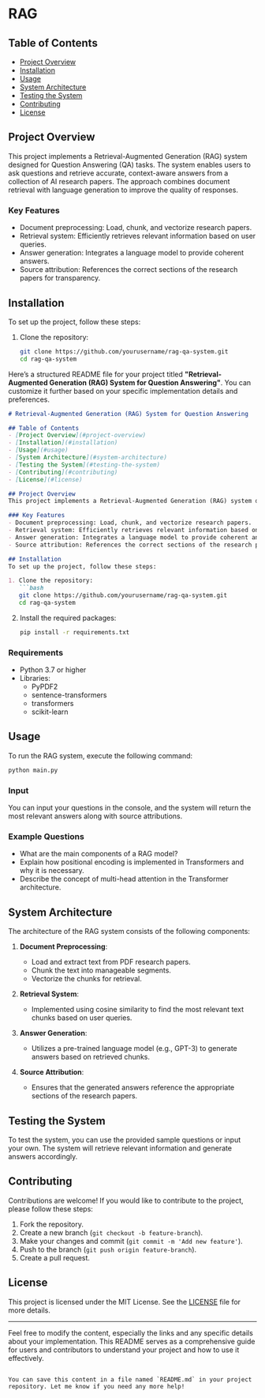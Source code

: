 # RAG

## Table of Contents
- [Project Overview](#project-overview)
- [Installation](#installation)
- [Usage](#usage)
- [System Architecture](#system-architecture)
- [Testing the System](#testing-the-system)
- [Contributing](#contributing)
- [License](#license)

## Project Overview
This project implements a Retrieval-Augmented Generation (RAG) system designed for Question Answering (QA) tasks. The system enables users to ask questions and retrieve accurate, context-aware answers from a collection of AI research papers. The approach combines document retrieval with language generation to improve the quality of responses.

### Key Features
- Document preprocessing: Load, chunk, and vectorize research papers.
- Retrieval system: Efficiently retrieves relevant information based on user queries.
- Answer generation: Integrates a language model to provide coherent answers.
- Source attribution: References the correct sections of the research papers for transparency.

## Installation
To set up the project, follow these steps:

1. Clone the repository:
   ```bash
   git clone https://github.com/yourusername/rag-qa-system.git
   cd rag-qa-system

Here’s a structured README file for your project titled **"Retrieval-Augmented Generation (RAG) System for Question Answering"**. You can customize it further based on your specific implementation details and preferences.

```markdown
# Retrieval-Augmented Generation (RAG) System for Question Answering

## Table of Contents
- [Project Overview](#project-overview)
- [Installation](#installation)
- [Usage](#usage)
- [System Architecture](#system-architecture)
- [Testing the System](#testing-the-system)
- [Contributing](#contributing)
- [License](#license)

## Project Overview
This project implements a Retrieval-Augmented Generation (RAG) system designed for Question Answering (QA) tasks. The system enables users to ask questions and retrieve accurate, context-aware answers from a collection of AI research papers. The approach combines document retrieval with language generation to improve the quality of responses.

### Key Features
- Document preprocessing: Load, chunk, and vectorize research papers.
- Retrieval system: Efficiently retrieves relevant information based on user queries.
- Answer generation: Integrates a language model to provide coherent answers.
- Source attribution: References the correct sections of the research papers for transparency.

## Installation
To set up the project, follow these steps:

1. Clone the repository:
   ```bash
   git clone https://github.com/yourusername/rag-qa-system.git
   cd rag-qa-system
   ```

2. Install the required packages:
   ```bash
   pip install -r requirements.txt
   ```

### Requirements
- Python 3.7 or higher
- Libraries:
  - PyPDF2
  - sentence-transformers
  - transformers
  - scikit-learn

## Usage
To run the RAG system, execute the following command:

```bash
python main.py
```

### Input
You can input your questions in the console, and the system will return the most relevant answers along with source attributions.

### Example Questions
- What are the main components of a RAG model?
- Explain how positional encoding is implemented in Transformers and why it is necessary.
- Describe the concept of multi-head attention in the Transformer architecture.

## System Architecture
The architecture of the RAG system consists of the following components:

1. **Document Preprocessing**: 
   - Load and extract text from PDF research papers.
   - Chunk the text into manageable segments.
   - Vectorize the chunks for retrieval.

2. **Retrieval System**: 
   - Implemented using cosine similarity to find the most relevant text chunks based on user queries.

3. **Answer Generation**: 
   - Utilizes a pre-trained language model (e.g., GPT-3) to generate answers based on retrieved chunks.

4. **Source Attribution**: 
   - Ensures that the generated answers reference the appropriate sections of the research papers.

## Testing the System
To test the system, you can use the provided sample questions or input your own. The system will retrieve relevant information and generate answers accordingly.

## Contributing
Contributions are welcome! If you would like to contribute to the project, please follow these steps:

1. Fork the repository.
2. Create a new branch (`git checkout -b feature-branch`).
3. Make your changes and commit (`git commit -m 'Add new feature'`).
4. Push to the branch (`git push origin feature-branch`).
5. Create a pull request.

## License
This project is licensed under the MIT License. See the [LICENSE](LICENSE) file for more details.

---

Feel free to modify the content, especially the links and any specific details about your implementation. This README serves as a comprehensive guide for users and contributors to understand your project and how to use it effectively.
``` 

You can save this content in a file named `README.md` in your project repository. Let me know if you need any more help!
